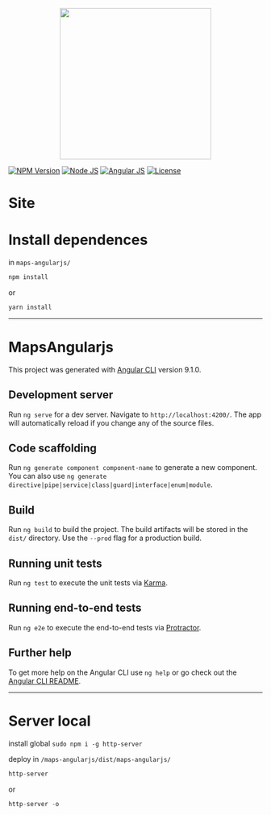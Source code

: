 <p align="center">
    <img src="https://i.imgur.com/bF1WkFW.png" width="300">
</p>

[![NPM Version][npm-badge]][npm-url]
[![Node JS][node-badge]][node-url]
[![Angular JS][angular-badge]][angular-url]
[![License][license-badge]][license-url]

# Site
<!-- ![maps angularjs](https://i.imgur.com/QZgwkql.png) -->

# Install dependences
in ```maps-angularjs/```

```bash
npm install
```
or
```bash
yarn install
```

***

# MapsAngularjs

This project was generated with [Angular CLI](https://github.com/angular/angular-cli) version 9.1.0.

## Development server

Run `ng serve` for a dev server. Navigate to `http://localhost:4200/`. The app will automatically reload if you change any of the source files.

## Code scaffolding

Run `ng generate component component-name` to generate a new component. You can also use `ng generate directive|pipe|service|class|guard|interface|enum|module`.

## Build

Run `ng build` to build the project. The build artifacts will be stored in the `dist/` directory. Use the `--prod` flag for a production build.

## Running unit tests

Run `ng test` to execute the unit tests via [Karma](https://karma-runner.github.io).

## Running end-to-end tests

Run `ng e2e` to execute the end-to-end tests via [Protractor](http://www.protractortest.org/).

## Further help

To get more help on the Angular CLI use `ng help` or go check out the [Angular CLI README](https://github.com/angular/angular-cli/blob/master/README.md).

***

# Server local
install global ```sudo npm i -g http-server```

deploy in ```/maps-angularjs/dist/maps-angularjs/```

```javascript
http-server
```
or
```javascript
http-server -o
```

[npm-badge]: https://img.shields.io/badge/npm-v6.14.4-brightgreen
[npm-url]: https://www.npmjs.com
[node-badge]: https://img.shields.io/badge/nodejs-v12.16.1-brightgreen
[node-url]: https://nodejs.org/download/release/v12.16.1/
[angular-badge]: https://img.shields.io/badge/angular--CLI-v9.1.0-brightgreen
[angular-url]: https://angular.io/cli/
[license-badge]: https://img.shields.io/badge/license-MIT-green.svg
[license-url]: https://opensource.org/licenses/MIT
